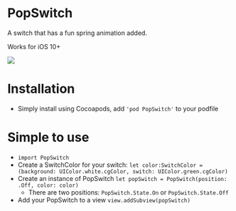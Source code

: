 
# PopSwitch

A switch that has a fun spring animation added.

Works for iOS 10+

![](https://github.com/wvabrinskas/PopSwitch/blob/master/public/PopSwitch.gif)

# Installation
* Simply install using Cocoapods, add `'pod PopSwitch'` to your podfile

# Simple to use
* `import PopSwitch`
* Create a SwitchColor for your switch: `let color:SwitchColor = (background: UIColor.white.cgColor, switch: UIColor.green.cgColor)`
* Create an instance of PopSwitch `let popSwitch = PopSwitch(position: .Off, color: color)`
  * There are two positions: `PopSwitch.State.On` or `PopSwitch.State.Off`
* Add your PopSwitch to a view `view.addSubview(popSwitch)`
